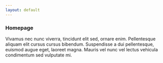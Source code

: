 ```yaml
---
layout: default
---
```


### Homepage

Vivamus nec nunc viverra, tincidunt elit sed, ornare enim. Pellentesque aliquam elit cursus cursus bibendum. Suspendisse a dui pellentesque, euismod augue eget, laoreet magna. Mauris vel nunc vel lectus vehicula condimentum sed vulputate mi.